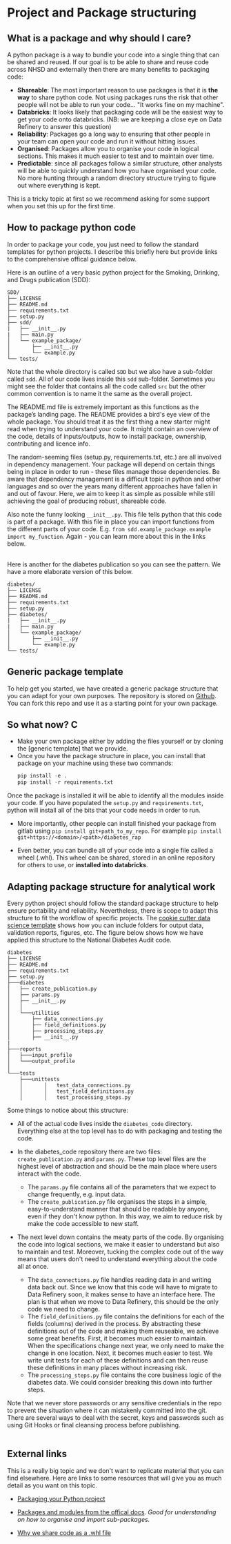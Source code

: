 # Project and Package structuring

## What is a package and why should I care?

A python package is a way to bundle your code into a single thing that can be shared and reused. If our goal is to be able to share and reuse code across NHSD and externally then there are many benefits to packaging code:

- **Shareable**: The most important reason to use packages is that it is **the way** to share python code. Not using packages runs the risk that other people will not be able to run your code... "It works fine on my machine". 
- **Databricks**: It looks likely that packaging code will be the easiest way to get your code onto databricks. (NB: we are keeping a close eye on Data Refinery to answer this question)
- **Reliability**: Packages go a long way to ensuring that other people in your team can open your code and run it without hitting issues. 
- **Organised**: Packages allow you to organise your code in logical sections. This makes it much easier to test and to maintain over time. 
- **Predictable**: since all packages follow a similar structure, other analysts will be able to quickly understand how you have organised your code. No more hunting through a random directory structure trying to figure out where everything is kept.

This is a tricky topic at first so we recommend asking for some support when you set this up for the first time. 

## How to package python code

In order to package your code, you just need to follow the standard templates for python projects. I describe this briefly here but provide links to the comprehensive offical guidance below.

Here is an outline of a very basic python project for the Smoking, Drinking, and Drugs publication (SDD):
```
SDD/
├── LICENSE
├── README.md
├── requirements.txt
├── setup.py
├── sdd/
|   ├── __init__.py
|   ├── main.py
│   └── example_package/
│       ├── __init__.py
│       └── example.py
└── tests/
```

Note that the whole directory is called `SDD` but we also have a sub-folder called `sdd`. All of our code lives inside this `sdd` sub-folder. Sometimes you might see the folder that contains all the code called `src` but the other common convention is to name it the same as the overall project. 

The README.md file is extremely important as this functions as the package’s landing page. The README provides a bird's eye view of the whole package. You should treat it as the first thing a new starter might read when trying to understand your code. It might contain an overview of the code, details of inputs/outputs, how to install package, ownership, contributing and licence info.

The random-seeming files (setup.py, requirements.txt, etc.) are all involved in dependency management. Your package will depend on certain things being in place in order to run - these files manage those dependencies. Be aware that dependency management is a difficult topic in python and other languages and so over the years many different approaches have fallen in and out of favour. Here, we aim to keep it as simple as possible while still achieving the goal of producing robust, shareable code. 

Also note the funny looking ```__init__.py```. This file tells python that this code is part of a package. With this file in place you can import functions from the different parts of your code. E.g. `from sdd.example_package.example import my_function`. Again - you can learn more about this in the links below.
<br/>
<br/>

Here is another for the diabetes publication so you can see the pattern. We have a more elaborate version of this below.
```
diabetes/
├── LICENSE
├── README.md
├── requirements.txt
├── setup.py
├── diabetes/
|   ├── __init__.py
|   ├── main.py
│   └── example_package/
│       ├── __init__.py
│       └── example.py
└── tests/
```

## Generic package template

To help get you started, we have created a generic package structure that you can adapt for your own purposes. The repository is stored on [Github](https://github.com/NHSDigital/rap-package-template). You can fork this repo and use it as a starting point for your own package.

## So what now? C

* Make your own package either by adding the files yourself or by cloning the [generic template] that we provide.
* Once you have the package structure in place, you can install that package on your machine using these two commands:
    ```python
    pip install -e .
    pip install -r requirements.txt
    ```
 Once the package is installed it will be able to identify all the modules inside your code. If you have populated the `setup.py` and `requirements.txt`, python will install all of the bits that your code needs in order to run.

* More importantly, other people can install finished your package from gitlab using `pip install git+path_to_my_repo`. For example `pip install git+https://<domain>/<path>/diabetes_rap`

* Even better, you can bundle all of your code into a single file called a wheel (.whl). This wheel can be shared, stored in an online repository for others to use, or **installed into databricks**.

## Adapting package structure for analytical work

Every python project should follow the standard package structure to help ensure portability and reliability. Nevertheless, there is scope to adapt this structure to fit the workflow of specific projects. The [cookie cutter data science template](https://drivendata.github.io/cookiecutter-data-science/#directory-structure) shows how you can include folders for output data, validation reports, figures, etc. 
The figure below shows how we have applied this structure to the National Diabetes Audit code.

```
diabetes
├── LICENSE
├── README.md
├── requirements.txt
├── setup.py
├───diabetes
│   ├── create_publication.py
│   ├── params.py
│   ├── __init__.py
│   │
│   └───utilities
│       ├── data_connections.py
│       ├── field_definitions.py
│       ├── processing_steps.py
│       ├── __init__.py
|
├───reports
│   ├───input_profile
│   └───output_profile
│
└───tests
    ├───unittests
    │       │   test_data_connections.py
    │       │   test_field_definitions.py
    │       │   test_processing_steps.py
```

Some things to notice about this structure:

* All of the actual code lives inside the `diabetes_code` directory. Everything else at the top level has to do with packaging and testing the code.
* In the diabetes_code repository there are two files: `create_publication.py` and `params.py`. These top level files are the highest level of abstraction and should be the main place where users interact with the code. 

    * The `params.py` file contains all of the parameters that we expect to change frequently, e.g. input data. 
    * The `create_publication.py` file organises the steps in a simple, easy-to-understand manner that should be readable by anyone, even if they don't know python. In this way, we aim to reduce risk by make the code accessible to new staff. 

* The next level down contains the meaty parts of the code. By organising the code into logical sections, we make it easier to understand but also to maintain and test. Moreover, tucking the complex code out of the way means that users don't need to understand everything about the code all at once. 
    * The `data_connections.py` file handles reading data in and writing data back out. Since we know that this code will have to migrate to Data Refinery soon, it makes sense to have an interface here. The plan is that when we move to Data Refinery, this should be the only code we need to change.
    * The `field_definitions.py` file contains the definitions for each of the fields (columns) derived in the process. By abstracting these definitions out of the code and making them reuseable, we achieve some great benefits. First, it becomes much easier to maintain. When the specifications change next year, we only need to make the change in one location. Next, it becomes much easier to test. We write unit tests for each of these definitions and can then reuse these definitions in many places without increasing risk. 
    * The `processing_steps.py` file contains the core business logic of the diabetes data. We could consider breaking this down into further steps. 

Note that we never store passwords or any sensitive credentials in the repo to prevent the situation where it can mistakenly committed into the git. There are several ways to deal with the secret, keys and passwords such as using Git Hooks or final cleansing process before publishing. 
<br/><br/>


## External links
This is a really big topic and we don't want to replicate material that you can find elsewhere. Here are links to some resources that will give you as much detail as you want on this topic.

* [Packaging your Python project](https://packaging.python.org/tutorials/packaging-projects/)

* [Packages and modules from the offical docs](https://docs.python.org/3/tutorial/modules.html#packages). 
*Good for understanding on how to organise and import sub-packages.*

* [Why we share code as a .whl file](https://packaging.python.org/discussions/wheel-vs-egg/)
